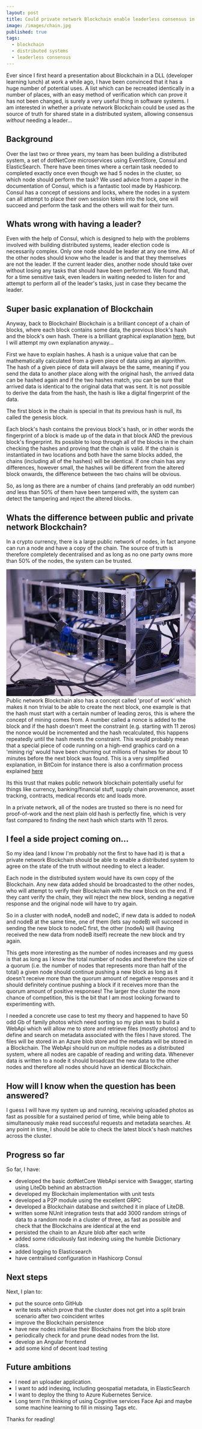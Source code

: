 ```yaml
---
layout: post
title: Could private network Blockchain enable leaderless consensus in a distributed system? part 1
image: /images/chain.jpg
published: true
tags:
  - blockchain
  - distributed systems
  - leaderless consensus
---
```


Ever since I first heard a presentation about Blockchain in a DLL (developer learning lunch) at work a while ago,
I have been convinced that it has a huge number of potential uses.
A list which can be recreated identically in a number of places,
with an easy method of verification which can prove it has not been changed, is surely a very useful thing in software systems.
I am interested in whether a private network Blockchain could be used as the source of truth for shared state
in a distributed system, allowing consensus _without_ needing a leader...

## Background

Over the last two or three years, my team has been building a distributed system, a set of dotNetCore microservices using EventStore, Consul and ElasticSearch. There have been times where a certain task needed to completed exactly once even though we had 5 nodes in the cluster, so which node should perform the task? We used advice from a paper in the documentation of Consul, which is a fantastic tool made by Hashicorp. Consul has a concept of sessions and locks, where the nodes in a system can all attempt to place their own session token into the lock, one will succeed and perform the task and the others will wait for their turn.

## Whats wrong with having a leader?

Even with the help of Consul, which is designed to help with the problems involved with building distributed systems, leader election code is necessarily complex. Only one node should be leader at any one time. All of the other nodes should know who the leader is and that they themselves are not the leader. If the current leader dies, another node should take over without losing any tasks that should have been performed. We found that, for a time sensitive task, even leaders in waiting needed to listen for and attempt to perform all of the leader's tasks, just in case they became the leader.

## Super basic explanation of Blockchain

Anyway, back to Blockchain! Blockchain is a brilliant concept of a chain of blocks, where each block contains some data, the previous block's hash and the block's own hash. There is a brilliant graphical explanation [here](http://graphics.reuters.com/TECHNOLOGY-BLOCKCHAIN/010070P11GN/index.html), but I will attempt my own explanation anyway...  

First we have to explain hashes.
A hash is a unique value that can be mathematically calculated from a given piece of data using an algorithm. The hash of a given piece of data will always be the same, meaning if you send the data to another place along with the original hash, the arrived data can be hashed again and if the two hashes match, you can be sure that arrived data is identical to the original data that was sent. It is not possible to derive the data from the hash, the hash is like a digital fingerprint of the data.

The first block in the chain is special in that its previous hash is null, its called the genesis block.

Each block's hash contains the previous block's hash, or in other words the fingerprint of a block is made up of the data in that block AND the previous block's fingerprint. Its possible to loop through all of the blocks in the chain checking the hashes and proving that the chain is valid. If the chain is instantiated in two locations and both have the same blocks added, the chains (including all of the hashes) will be identical. If one chain has any differences, however small, the hashes will be different from the altered block onwards, the difference between the two chains will be obvious.

So, as long as there are a number of chains (and preferably an odd number) _and_ less than 50% of them have been tampered with, the system can detect the tampering and reject the altered blocks.

## Whats the difference between public and private network Blockchain?

In a crypto currency, there is a large public network of nodes, in fact anyone can run a node and have a copy of the chain. The source of truth is therefore completely decentralised and as long as no one party owns more than 50% of the nodes, the system can be trusted.

![Blockchain Mining rig](/images/miningrig.jpg "Picture of a Blockchain Mining rig")
Public network Blockchain also has a concept called 'proof of work' which makes it non trivial to be able to create the next block, one example is that the hash must start with a certain number of leading zeros, this is where the concept of mining comes from. A number called a nonce is added to the block and if the hash doesn't meet the constraint (e.g. starting with 11 zeros) the nonce would be incremented and the hash recalculated, this happens repeatedly until the hash meets the constraint. This would probably mean that a special piece of code running on a high-end graphics card on a 'mining rig' would have been churning out millions of hashes for about 10 minutes before the next block was found. This is a very simplified explanation, in BitCoin for instance there is also a confirmation process explained [here](https://coincenter.org/entry/how-long-does-it-take-for-a-bitcoin-transaction-to-be-confirmed)

Its this trust that makes public network blockchain potentially useful for things like currency, banking/financial stuff, supply chain provenance, asset tracking, contracts, medical records etc and loads more.

In a private network, all of the nodes are trusted so there is no need for proof-of-work and the next plain old hash is perfectly fine, which is very fast compared to finding the next hash which starts with 11 zeros.

## I feel a side project coming on...

So my idea (and I know I'm probably not the first to have had it) is that a private network Blockchain should be able to enable a distributed system to agree on the state of the truth without needing to elect a leader.

Each node in the distributed system would have its own copy of the Blockchain. Any new data added should be broadcasted to the other nodes, who will attempt to verify their Blockchain with the new block on the end. If they cant verify the chain, they will reject the new block, sending a negative response and the original node will have to try again.

So in a cluster with nodeA, nodeB and nodeC, if new data is added to nodeA and nodeB at the same time, one of them (lets say nodeB) will succeed in sending the new block to nodeC first, the other (nodeA) will (having received the new data from nodeB itself) recreate the new block and try again.

This gets more interesting as the number of nodes increases and my guess is that as long as I know the total number of nodes and therefore the size of a quorum (i.e. the number of nodes that represents more than half of the total) a given node should continue pushing a new block as long as it doesn't receive more than the quorum amount of negative responses and it should definitely continue pushing a block if it receives more than the quorum amount of positive responses! The larger the cluster the more chance of competition, this is the bit that I am most looking forward to experimenting with.

I needed a concrete use case to test my theory and happened to have 50 odd Gb of family photos which need sorting so my plan was to build a WebApi which will allow me to store and retrieve files (mostly photos) and to define and search on metadata associated with the files I have stored. The files will be stored in an Azure blob store and the metadata will be stored in a Blockchain. The WebApi should run on multiple nodes as a distributed system, where all nodes are capable of reading and writing data. Whenever data is written to a node it should broadcast the new data to the other nodes and therefore all nodes should have an identical Blockchain.

## How will I know when the question has been answered?

I guess I will have my system up and running, receiving uploaded photos as fast as possible for a sustained period of time, while being able to simultaneously make read successful requests and metadata searches. At any point in time, I should be able to check the latest block's hash matches across the cluster.

## Progress so far

So far, I have:

* developed the basic dotNetCore WebApi service with Swagger, starting using LiteDb behind an abstraction
* developed my Blockchain implementation with unit tests
* developed a P2P module using the excellent GRPC
* developed a Blockchain database and switched it in place of LiteDB.
* written some NUnit integration tests that add 3000 random strings of data to a random node in a cluster of three, as fast as possible and check that the Blockchains are identical at the end
* persisted the chain to an Azure blob after each write
* added some ridiculously fast indexing using the humble Dictionary class.
* added logging to Elasticsearch
* have centralised configuration in Hashicorp Consul

## Next steps

Next, I plan to:

* put the source onto GitHub
* write tests which prove that the cluster does not get into a split brain scenario after two coincident writes
* improve the Blockchain persistence
* have new nodes initialise their Blockchains from the blob store
* periodically check for and prune dead nodes from the list.
* develop an Angular frontend
* add some kind of decent load testing

## Future ambitions

* I need an uploader application.
* I want to add indexing, including geospatial metadata, in ElasticSearch
* I want to deploy the thing to Azure Kubernetes Service.
* Long term I'm thinking of using Cognitive services Face Api and maybe some machine learning to fill in missing Tags etc.

Thanks for reading!
